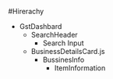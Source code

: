 #Hirerachy 

- GstDashbard
    - SearchHeader
        - Search Input
    - BusinessDetailsCard.js
        - BussinesInfo
            - ItemInformation

